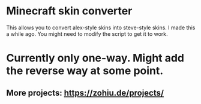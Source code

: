 # Minecraft skin converter
This allows you to convert alex-style skins into steve-style skins. I made this a while ago. You might need to modify the script to get it to work.

# Currently only one-way. Might add the reverse way at some point.

## More projects: https://zohiu.de/projects/  
